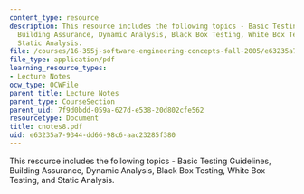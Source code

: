 ```yaml
---
content_type: resource
description: This resource includes the following topics - Basic Testing Guidelines,
  Building Assurance, Dynamic Analysis, Black Box Testing, White Box Testing, and
  Static Analysis.
file: /courses/16-355j-software-engineering-concepts-fall-2005/e63235a79344dd6698c6aac23285f380_cnotes8.pdf
file_type: application/pdf
learning_resource_types:
- Lecture Notes
ocw_type: OCWFile
parent_title: Lecture Notes
parent_type: CourseSection
parent_uid: 7f9d0bdd-059a-627d-e538-20d802cfe562
resourcetype: Document
title: cnotes8.pdf
uid: e63235a7-9344-dd66-98c6-aac23285f380
---
```

This resource includes the following topics - Basic Testing Guidelines, Building Assurance, Dynamic Analysis, Black Box Testing, White Box Testing, and Static Analysis.

